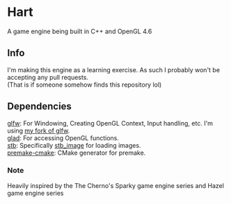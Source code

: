 # Hart
A game engine being built in C++ and OpenGL 4.6 <br>

## Info 
I'm making this engine as a learning exercise. As such I probably won't be accepting any pull requests.<br>
(That is if someone somehow finds this repository lol)

## Dependencies
[glfw](https://www.glfw.org/): For Windowing, Creating OpenGL Context, Input handling, etc. I'm using [my fork of glfw](https://github.com/Hemanth3303/glfw).<br>
[glad](https://glad.dav1d.de/): For accessing OpenGL functions.<br>
[stb](https://github.com/nothings/stb): Specifically [stb_image](https://github.com/nothings/stb/blob/master/stb_image.h) for loading images.<br>
[premake-cmake](https://github.com/Enhex/premake-cmake): CMake generator for premake.<br>

### Note
Heavily inspired by the The Cherno's Sparky game engine series and Hazel game engine series <br>
